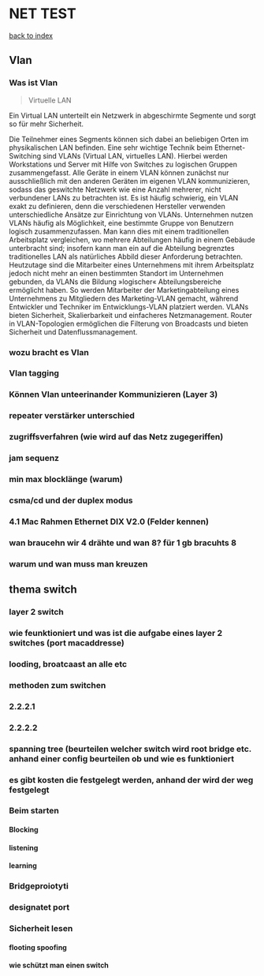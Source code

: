 # NET TEST
[back to index](index.md)
## Vlan

### Was ist Vlan

> Virtuelle LAN

Ein Virtual LAN unterteilt ein Netzwerk in abgeschirmte Segmente und sorgt so für mehr Sicherheit.

Die Teilnehmer eines Segments können sich dabei an beliebigen Orten im physikalischen LAN befinden.
Eine sehr wichtige Technik beim Ethernet-Switching sind VLANs (Virtual LAN, virtuelles LAN). Hierbei werden Workstations und Server mit Hilfe von Switches zu logischen Gruppen zusammengefasst. Alle Geräte in einem VLAN können zunächst nur ausschließlich mit den anderen Geräten im eigenen VLAN kommunizieren, sodass das geswitchte Netzwerk wie eine Anzahl mehrerer, nicht verbundener LANs zu betrachten ist. Es ist häufig schwierig, ein VLAN exakt zu definieren, denn die verschiedenen Hersteller verwenden unterschiedliche Ansätze zur Einrichtung von VLANs.
Unternehmen nutzen VLANs häufig als Möglichkeit, eine bestimmte Gruppe von Benutzern logisch zusammenzufassen. Man kann dies mit einem traditionellen Arbeitsplatz vergleichen, wo mehrere Abteilungen häufig in einem Gebäude unterbracht sind; insofern kann man ein auf die Abteilung begrenztes traditionelles LAN als natürliches Abbild dieser Anforderung betrachten.
Heutzutage sind die Mitarbeiter eines Unternehmens mit ihrem Arbeitsplatz jedoch nicht mehr an einen bestimmten Standort im Unternehmen gebunden, da VLANs die Bildung »logischer« Abteilungsbereiche ermöglicht haben. So werden Mitarbeiter der Marketingabteilung eines Unternehmens zu Mitgliedern des Marketing-VLAN gemacht, während Entwickler und Techniker im Entwicklungs-VLAN platziert werden.
VLANs bieten Sicherheit, Skalierbarkeit und einfacheres Netzmanagement. Router in VLAN-Topologien ermöglichen die Filterung von Broadcasts und bieten Sicherheit und Datenflussmanagement.

### wozu bracht es Vlan

### Vlan tagging

### Können Vlan unteerinander Kommunizieren (Layer 3)



### repeater verstärker unterschied
### zugriffsverfahren (wie wird auf das Netz zugegeriffen)
### jam sequenz
### min max blocklänge (warum)
### csma/cd und der duplex modus
### 4.1 Mac Rahmen Ethernet DIX V2.0 (Felder kennen)
### wan braucehn wir 4 drähte und wan 8? für 1 gb bracuhts 8
### warum und wan muss man kreuzen

## thema switch

### layer 2 switch
### wie feunktioniert und was ist die aufgabe eines layer 2 switches (port macaddresse)
### looding, broatcaast an alle etc
### methoden zum switchen
### 2.2.2.1
### 2.2.2.2
### spanning tree (beurteilen welcher switch wird root bridge etc. anhand einer config beurteilen ob und wie es funktioniert
### es gibt kosten die festgelegt werden, anhand der wird der weg festgelegt
### Beim starten
#### Blocking
#### listening
#### learning
### Bridgeproiotyti
### designatet port
### Sicherheit lesen
#### flooting spoofing
#### wie schützt man einen switch
